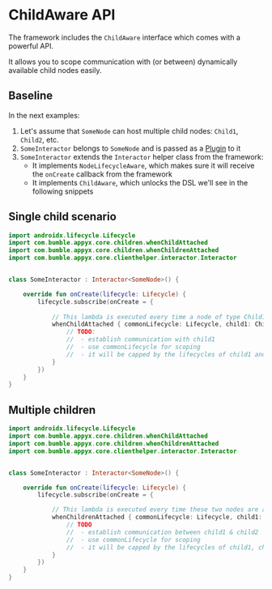 # ChildAware API

The framework includes the `ChildAware` interface which comes with a powerful API.

It allows you to scope communication with (or between) dynamically available child nodes easily.

## Baseline

In the next examples:

1. Let's assume that `SomeNode` can host multiple child nodes: `Child1`, `Child2`, etc.
2. `SomeInteractor` belongs to `SomeNode` and is passed as a [Plugin](plugins.md)
   to it
3. `SomeInteractor` extends the `Interactor` helper class from the framework:
    - It implements `NodeLifecycleAware`, which makes sure it will receive the `onCreate` callback
      from the framework
    - It implements `ChildAware`, which unlocks the DSL we'll see in the following
      snippets

## Single child scenario

```kotlin
import androidx.lifecycle.Lifecycle
import com.bumble.appyx.core.children.whenChildAttached
import com.bumble.appyx.core.children.whenChildrenAttached
import com.bumble.appyx.core.clienthelper.interactor.Interactor


class SomeInteractor : Interactor<SomeNode>() {

    override fun onCreate(lifecycle: Lifecycle) {
        lifecycle.subscribe(onCreate = {
            
            // This lambda is executed every time a node of type Child1Node is attached:
            whenChildAttached { commonLifecycle: Lifecycle, child1: Child1Node ->
                // TODO:
                //  - establish communication with child1 
                //  - use commonLifecycle for scoping 
                //  - it will be capped by the lifecycles of child1 and the parent
            }
        })
    }
}
```

## Multiple children

```kotlin
import androidx.lifecycle.Lifecycle
import com.bumble.appyx.core.children.whenChildAttached
import com.bumble.appyx.core.children.whenChildrenAttached
import com.bumble.appyx.core.clienthelper.interactor.Interactor


class SomeInteractor : Interactor<SomeNode>() {

    override fun onCreate(lifecycle: Lifecycle) {
        lifecycle.subscribe(onCreate = {

            // This lambda is executed every time these two nodes are attached at the same time:
            whenChildrenAttached { commonLifecycle: Lifecycle, child1: Child1Node, child2: Child2Node ->
                // TODO
                //  - establish communication between child1 & child2 
                //  - use commonLifecycle for scoping
                //  - it will be capped by the lifecycles of child1, child2 and the parent
            }
        })
    }
}
```

